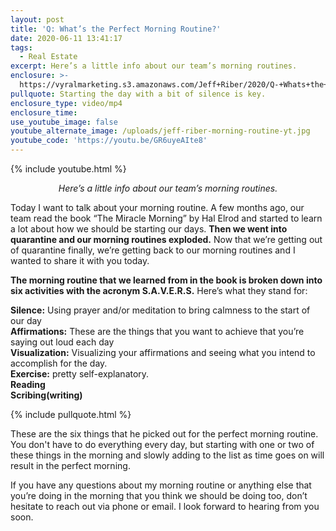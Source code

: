 ```yaml
---
layout: post
title: 'Q: What’s the Perfect Morning Routine?'
date: 2020-06-11 13:41:17
tags:
  - Real Estate
excerpt: Here’s a little info about our team’s morning routines.
enclosure: >-
  https://vyralmarketing.s3.amazonaws.com/Jeff+Riber/2020/Q-+Whats+the+Perfect+Morning+Routine_.mp4
pullquote: Starting the day with a bit of silence is key.
enclosure_type: video/mp4
enclosure_time:
use_youtube_image: false
youtube_alternate_image: /uploads/jeff-riber-morning-routine-yt.jpg
youtube_code: 'https://youtu.be/GR6uyeAIte8'
---
```


{% include youtube.html %}

<p style="text-align: center;"><em>Here’s a little info about our team’s morning routines.</em></p>

Today I want to talk about your morning routine. A few months ago, our team read the book “The Miracle Morning” by Hal Elrod and started to learn a lot about how we should be starting our days. **Then we went into quarantine and our morning routines exploded.** Now that we’re getting out of quarantine finally, we’re getting back to our morning routines and I wanted to share it with you today.

**The morning routine that we learned from in the book is broken down into six activities with the acronym S.A.V.E.R.S.** Here’s what they stand for:

**Silence:** Using prayer and/or meditation to bring calmness to the start of our day<br>**Affirmations:** These are the things that you want to achieve that you’re saying out loud each day<br>**Visualization:** Visualizing your affirmations and seeing what you intend to accomplish for the day.<br>**Exercise:** pretty self-explanatory.<br>**Reading**<br>**Scribing(writing)**

{% include pullquote.html %}

These are the six things that he picked out for the perfect morning routine. You don't have to do everything every day, but starting with one or two of these things in the morning and slowly adding to the list as time goes on will result in the perfect morning.

If you have any questions about my morning routine or anything else that you’re doing in the morning that you think we should be doing too, don’t hesitate to reach out via phone or email. I look forward to hearing from you soon.